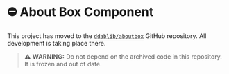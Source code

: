 # :no_entry: About Box Component

This project has moved to the [`ddablib/aboutbox`](https://github.com/ddablib/aboutbox) GitHub repository. All development is taking place there.

> ⚠️ **WARNING:** Do not depend on the archived code in this repository. It is frozen and out of date.
